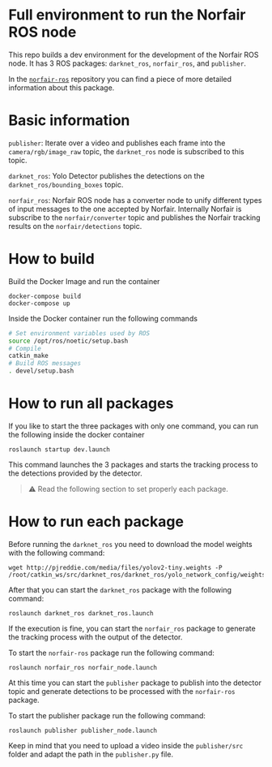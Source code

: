 # Full environment to run the Norfair ROS node

This repo builds a dev environment for the development of the Norfair ROS node. It has 3 ROS packages: `darknet_ros`, `norfair_ros`, and `publisher`.

In the [`norfair-ros`](https://github.com/tryolabs/norfair-ros) repository you can find a piece of more detailed information about this package.

# Basic information

`publisher`: Iterate over a video and publishes each frame into the `camera/rgb/image_raw` topic, the `darknet_ros` node is subscribed to this topic.

`darknet_ros`: Yolo Detector publishes the detections on the `darknet_ros/bounding_boxes` topic.

`norfair_ros`: Norfair ROS node has a converter node to unify different types of input messages to the one accepted by Norfair. Internally Norfair is subscribe to the `norfair/converter` topic and publishes the Norfair tracking results on the `norfair/detections` topic.

# How to build

Build the Docker Image and run the container

```
docker-compose build
docker-compose up
```

Inside the Docker container run the following commands

```sh
# Set environment variables used by ROS
source /opt/ros/noetic/setup.bash
# Compile
catkin_make
# Build ROS messages
. devel/setup.bash
```

# How to run all packages

If you like to start the three packages with only one command, you can run the following inside the docker container

```
roslaunch startup dev.launch
```

This command launches the 3 packages and starts the tracking process to the detections provided by the detector.

> :warning: Read the following section to set properly each package.

# How to run each package

Before running the `darknet_ros` you need to download the model weights with the following command:

```
wget http://pjreddie.com/media/files/yolov2-tiny.weights -P /root/catkin_ws/src/darknet_ros/darknet_ros/yolo_network_config/weights
```

After that you can start the `darknet_ros` package with the following command:

```
roslaunch darknet_ros darknet_ros.launch
```

If the execution is fine, you can start the `norfair_ros` package to generate the tracking process with the output of the detector.

To start the `norfair-ros` package run the following command:

```
roslaunch norfair_ros norfair_node.launch
```

At this time you can start the `publisher` package to publish into the detector topic and generate detections to be processed with the `norfair-ros` package.

To start the publisher package run the following command:

```
roslaunch publisher publisher_node.launch
```

Keep in mind that you need to upload a video inside the `publisher/src` folder and adapt the path in the `publisher.py` file.
